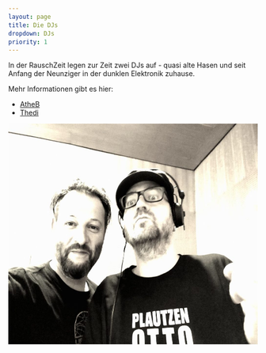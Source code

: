 ```yaml
---
layout: page
title: Die DJs
dropdown: DJs
priority: 1
---
```


In der RauschZeit legen zur Zeit zwei DJs auf - quasi alte Hasen und seit Anfang der Neunziger in der dunklen Elektronik zuhause.

Mehr Informationen gibt es hier:

*   [AtheB](/dropdown/djs_atheb.html)
*   [Thedi](/dropdown/djs_thedi.html)

<img src="/uploads/2019/07/65383819_2426104100805883_5111752243271434240_o-1024x768.jpg" alt="" width="594" height="446" />
